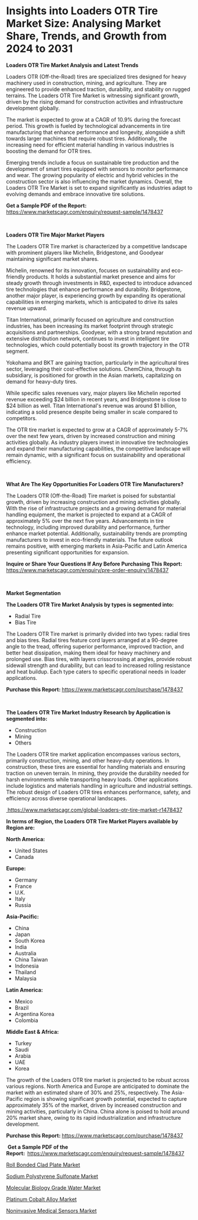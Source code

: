 <p><h1>Insights into Loaders OTR Tire Market Size: Analysing Market Share, Trends, and Growth from 2024 to 2031</h1></p><p><strong>Loaders OTR Tire Market Analysis and Latest Trends</strong></p>
<p><p>Loaders OTR (Off-the-Road) tires are specialized tires designed for heavy machinery used in construction, mining, and agriculture. They are engineered to provide enhanced traction, durability, and stability on rugged terrains. The Loaders OTR Tire Market is witnessing significant growth, driven by the rising demand for construction activities and infrastructure development globally. </p><p>The market is expected to grow at a CAGR of 10.9% during the forecast period. This growth is fueled by technological advancements in tire manufacturing that enhance performance and longevity, alongside a shift towards larger machines that require robust tires. Additionally, the increasing need for efficient material handling in various industries is boosting the demand for OTR tires. </p><p>Emerging trends include a focus on sustainable tire production and the development of smart tires equipped with sensors to monitor performance and wear. The growing popularity of electric and hybrid vehicles in the construction sector is also influencing the market dynamics. Overall, the Loaders OTR Tire Market is set to expand significantly as industries adapt to evolving demands and embrace innovative tire solutions.</p></p>
<p><strong>Get a Sample PDF of the Report:&nbsp;</strong> <a href="https://www.marketscagr.com/enquiry/request-sample/1478437?utm_campaign=1126&utm_medium=2&utm_source=Github&utm_content=ia&utm_term=28092024&utm_id=loaders-otr-tire">https://www.marketscagr.com/enquiry/request-sample/1478437</a></p>
<p>&nbsp;</p>
<p><strong>Loaders OTR Tire Major Market Players</strong></p>
<p><p>The Loaders OTR Tire market is characterized by a competitive landscape with prominent players like Michelin, Bridgestone, and Goodyear maintaining significant market shares. </p><p>Michelin, renowned for its innovation, focuses on sustainability and eco-friendly products. It holds a substantial market presence and aims for steady growth through investments in R&D, expected to introduce advanced tire technologies that enhance performance and durability. Bridgestone, another major player, is experiencing growth by expanding its operational capabilities in emerging markets, which is anticipated to drive its sales revenue upward.</p><p>Titan International, primarily focused on agriculture and construction industries, has been increasing its market footprint through strategic acquisitions and partnerships. Goodyear, with a strong brand reputation and extensive distribution network, continues to invest in intelligent tire technologies, which could potentially boost its growth trajectory in the OTR segment.</p><p>Yokohama and BKT are gaining traction, particularly in the agricultural tires sector, leveraging their cost-effective solutions. ChemChina, through its subsidiary, is positioned for growth in the Asian markets, capitalizing on demand for heavy-duty tires.</p><p>While specific sales revenues vary, major players like Michelin reported revenue exceeding $24 billion in recent years, and Bridgestone is close to $24 billion as well. Titan International's revenue was around $1 billion, indicating a solid presence despite being smaller in scale compared to competitors.</p><p>The OTR tire market is expected to grow at a CAGR of approximately 5-7% over the next few years, driven by increased construction and mining activities globally. As industry players invest in innovative tire technologies and expand their manufacturing capabilities, the competitive landscape will remain dynamic, with a significant focus on sustainability and operational efficiency.</p></p>
<p>&nbsp;</p>
<p><strong>What Are The Key Opportunities For Loaders OTR Tire Manufacturers?</strong></p>
<p><p>The Loaders OTR (Off-the-Road) Tire market is poised for substantial growth, driven by increasing construction and mining activities globally. With the rise of infrastructure projects and a growing demand for material handling equipment, the market is projected to expand at a CAGR of approximately 5% over the next five years. Advancements in tire technology, including improved durability and performance, further enhance market potential. Additionally, sustainability trends are prompting manufacturers to invest in eco-friendly materials. The future outlook remains positive, with emerging markets in Asia-Pacific and Latin America presenting significant opportunities for expansion.</p></p>
<p><strong>Inquire or Share Your Questions If Any Before Purchasing This Report:</strong> <a href="https://www.marketscagr.com/enquiry/pre-order-enquiry/1478437?utm_campaign=1126&utm_medium=2&utm_source=Github&utm_content=ia&utm_term=28092024&utm_id=loaders-otr-tire">https://www.marketscagr.com/enquiry/pre-order-enquiry/1478437</a></p>
<p>&nbsp;</p>
<p><strong>Market Segmentation</strong></p>
<p><strong>The Loaders OTR Tire Market Analysis by types is segmented into:</strong></p>
<p><ul><li>Radial Tire</li><li>Bias Tire</li></ul></p>
<p><p>The Loaders OTR Tire market is primarily divided into two types: radial tires and bias tires. Radial tires feature cord layers arranged at a 90-degree angle to the tread, offering superior performance, improved traction, and better heat dissipation, making them ideal for heavy machinery and prolonged use. Bias tires, with layers crisscrossing at angles, provide robust sidewall strength and durability, but can lead to increased rolling resistance and heat buildup. Each type caters to specific operational needs in loader applications.</p></p>
<p><strong>Purchase this Report:&nbsp;</strong><a href="https://www.marketscagr.com/purchase/1478437?utm_campaign=1126&utm_medium=2&utm_source=Github&utm_content=ia&utm_term=28092024&utm_id=loaders-otr-tire">https://www.marketscagr.com/purchase/1478437</a></p>
<p>&nbsp;</p>
<p><strong>The Loaders OTR Tire Market Industry Research by Application is segmented into:</strong></p>
<p><ul><li>Construction</li><li>Mining</li><li>Others</li></ul></p>
<p><p>The Loaders OTR tire market application encompasses various sectors, primarily construction, mining, and other heavy-duty operations. In construction, these tires are essential for handling materials and ensuring traction on uneven terrain. In mining, they provide the durability needed for harsh environments while transporting heavy loads. Other applications include logistics and materials handling in agriculture and industrial settings. The robust design of Loaders OTR tires enhances performance, safety, and efficiency across diverse operational landscapes.</p></p>
<p><a href="https://www.marketscagr.com/global-loaders-otr-tire-market-r1478437?utm_campaign=1126&utm_medium=2&utm_source=Github&utm_content=ia&utm_term=28092024&utm_id=loaders-otr-tire">&nbsp;https://www.marketscagr.com/global-loaders-otr-tire-market-r1478437</a></p>
<p><strong>In terms of Region, the Loaders OTR Tire Market Players available by Region are:</strong></p>
<p>
    <p> <strong> North America: </strong>
        <ul>
            <li>United States</li>
            <li>Canada</li>
        </ul>
        </p> 
    <p> <strong> Europe: </strong>
        <ul>
            <li>Germany</li>
            <li>France</li>
            <li>U.K.</li>
            <li>Italy</li>
            <li>Russia</li>
        </ul>
        </p> 
    <p> <strong> Asia-Pacific: </strong>
        <ul>
            <li>China</li>
            <li>Japan</li>
            <li>South Korea</li>
            <li>India</li>
            <li>Australia</li>
            <li>China Taiwan</li>
            <li>Indonesia</li>
            <li>Thailand</li>
            <li>Malaysia</li>
        </ul>
        </p> 
    <p> <strong> Latin America: </strong>
        <ul>
            <li>Mexico</li>
            <li>Brazil</li>
            <li>Argentina Korea</li>
            <li>Colombia</li>
        </ul>
        </p> 
    <p> <strong> Middle East & Africa: </strong>
        <ul>
            <li>Turkey</li>
            <li>Saudi</li>
            <li>Arabia</li>
            <li>UAE</li>
            <li>Korea</li>
        </ul>
    </p>
    </p>
<p><p>The growth of the Loaders OTR tire market is projected to be robust across various regions. North America and Europe are anticipated to dominate the market with an estimated share of 30% and 25%, respectively. The Asia-Pacific region is showing significant growth potential, expected to capture approximately 35% of the market, driven by increased construction and mining activities, particularly in China. China alone is poised to hold around 20% market share, owing to its rapid industrialization and infrastructure development.</p></p>
<p><strong>Purchase this Report: </strong><a href="https://www.marketscagr.com/purchase/1478437?utm_campaign=1126&utm_medium=2&utm_source=Github&utm_content=ia&utm_term=28092024&utm_id=loaders-otr-tire">https://www.marketscagr.com/purchase/1478437</a></p>
<p>&nbsp;<strong>Get a Sample PDF of the Report:&nbsp;&nbsp;</strong><a href="https://www.marketscagr.com/enquiry/request-sample/1478437?utm_campaign=1126&utm_medium=2&utm_source=Github&utm_content=ia&utm_term=28092024&utm_id=loaders-otr-tire">https://www.marketscagr.com/enquiry/request-sample/1478437</a></p>
<p><strong></strong></p>
<p><p><a href="https://www.linkedin.com/pulse/emerging-opportunities-challenges-global-roll-bonded-1kdge?utm_campaign=1126&utm_medium=2&utm_source=Github&utm_content=ia&utm_term=28092024&utm_id=loaders-otr-tire">Roll Bonded Clad Plate Market</a></p><p><a href="https://www.linkedin.com/pulse/sodium-polystyrene-sulfonate-market-growth-segmentation-regional-ye6xe?utm_campaign=1126&utm_medium=2&utm_source=Github&utm_content=ia&utm_term=28092024&utm_id=loaders-otr-tire">Sodium Polystyrene Sulfonate Market</a></p><p><a href="https://issuu.com/reportprime-2/docs/molecular-biology-grade-water-marke_954191a51647ff?utm_campaign=1126&utm_medium=2&utm_source=Github&utm_content=ia&utm_term=28092024&utm_id=loaders-otr-tire">Molecular Biology Grade Water Market</a></p><p><a href="https://www.linkedin.com/pulse/platinum-cobalt-alloy-market-research-report-exploring-ofx7f?utm_campaign=1126&utm_medium=2&utm_source=Github&utm_content=ia&utm_term=28092024&utm_id=loaders-otr-tire">Platinum Cobalt Alloy Market</a></p><p><a href="https://issuu.com/reportprime-2/docs/noninvasive-medical-sensors-market-_792fd0231b8a19?utm_campaign=1126&utm_medium=2&utm_source=Github&utm_content=ia&utm_term=28092024&utm_id=loaders-otr-tire">Noninvasive Medical Sensors Market</a></p></p>